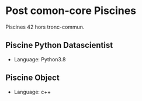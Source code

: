 # Post comon-core Piscines
Piscines 42 hors tronc-commun.

## Piscine Python Datascientist
- Language: Python3.8

## Piscine Object
- Language: c++

